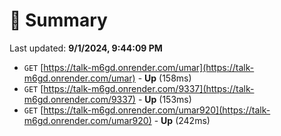 # 📖 Summary
Last updated: **9/1/2024, 9:44:09 PM**

- `GET` [https://talk-m6gd.onrender.com/umar](https://talk-m6gd.onrender.com/umar) - **Up** (158ms)
- `GET` [https://talk-m6gd.onrender.com/9337](https://talk-m6gd.onrender.com/9337) - **Up** (153ms)
- `GET` [https://talk-m6gd.onrender.com/umar920](https://talk-m6gd.onrender.com/umar920) - **Up** (242ms)
